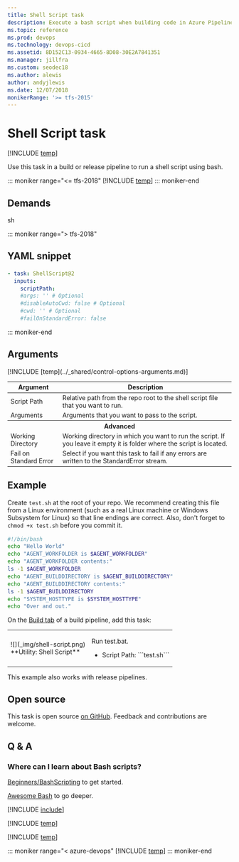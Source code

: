 ```yaml
---
title: Shell Script task
description: Execute a bash script when building code in Azure Pipelines and Team Foundation Server (TFS)
ms.topic: reference
ms.prod: devops
ms.technology: devops-cicd
ms.assetid: 8D152C13-0934-4665-8D08-30E2A7841351
ms.manager: jillfra
ms.custom: seodec18
ms.author: alewis
author: andyjlewis
ms.date: 12/07/2018
monikerRange: '>= tfs-2015'
---
```


# Shell Script task

[!INCLUDE [temp](../../_shared/version-tfs-2015-rtm.md)]

Use this task in a build or release pipeline to run a shell script using bash.

::: moniker range="<= tfs-2018"
[!INCLUDE [temp](../../_shared/concept-rename-note.md)]
::: moniker-end

## Demands

sh

::: moniker range="> tfs-2018"
## YAML snippet
```YAML
- task: ShellScript@2
  inputs:
    scriptPath:
    #args: '' # Optional
    #disableAutoCwd: false # Optional
    #cwd: '' # Optional
    #failOnStandardError: false
```
::: moniker-end

## Arguments

<table>
<thead>
<tr>
<th>Argument</th>
<th>Description</th>
</tr>
</thead>
<tr>
<td>Script Path</td>
<td>
Relative path from the repo root to the shell script file that you want to run.
</td>
</tr>
<tr>
<td>Arguments</td>
<td>
Arguments that you want to pass to the script.
</td>
</tr>
<tr>
<th style="text-align: center" colspan="2">Advanced</th>
</tr>
<tr>
<td>Working Directory</td>
<td>
Working directory in which you want to run the script.  If you leave it empty it is folder where the script is located.
</td>
</tr>
<tr>
<td>Fail on Standard Error</td>
<td>
Select if you want this task to fail if any errors are written to the StandardError stream.
</td>
</tr>
[!INCLUDE [temp](../_shared/control-options-arguments.md)]
</table>

## Example

Create ```test.sh``` at the root of your repo.
We recommend creating this file from a Linux environment (such as a real Linux machine or Windows Subsystem for Linux) so that line endings are correct.
Also, don't forget to `chmod +x test.sh` before you commit it.

```sh
#!/bin/bash
echo "Hello World"
echo "AGENT_WORKFOLDER is $AGENT_WORKFOLDER"
echo "AGENT_WORKFOLDER contents:"
ls -1 $AGENT_WORKFOLDER
echo "AGENT_BUILDDIRECTORY is $AGENT_BUILDDIRECTORY"
echo "AGENT_BUILDDIRECTORY contents:"
ls -1 $AGENT_BUILDDIRECTORY
echo "SYSTEM_HOSTTYPE is $SYSTEM_HOSTTYPE"
echo "Over and out."
```

On the [Build tab](../../index.md) of a build pipeline, add this task:

<table>
<tr>
<td>![](_img/shell-script.png)<br/>**Utility: Shell Script**</td>
<td>
<p>Run test.bat.</p>
<ul>
<li>Script Path: ```test.sh```</li>
</ul>
</td>
</tr>
</table>

This example also works with release pipelines.

## Open source

This task is open source [on GitHub](https://github.com/Microsoft/azure-pipelines-tasks). Feedback and contributions are welcome.

## Q & A

<!-- BEGINSECTION class="md-qanda" -->

### Where can I learn about Bash scripts?

[Beginners/BashScripting](https://help.ubuntu.com/community/Beginners/BashScripting) to get started.

[Awesome Bash](https://github.com/alebcay/awesome-shell#awesome-bash) to go deeper.

[!INCLUDE [include](../../_shared/variable-set-in-script-qa.md)]

[!INCLUDE [temp](../_shared/build-step-common-qa.md)]

[!INCLUDE [temp](../../_shared/qa-agents.md)]

::: moniker range="< azure-devops"
[!INCLUDE [temp](../../_shared/qa-versions.md)]
::: moniker-end

<!-- ENDSECTION -->
